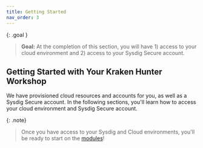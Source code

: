 ```yaml
---
title: Getting Started
nav_order: 3
---
```


{: .goal }
> **Goal:** At the completion of this section, you will have 1) access to your cloud environment and 2) access to your Sysdig Secure account.

## Getting Started with Your Kraken Hunter Workshop

We have provisioned cloud resources and accounts for you, as well as a Sysdig Secure account. In the following sections, you'll learn how to access your cloud environment and Sysdig Secure account.

{: .note}
> Once you have access to your Sysdig and Cloud environments, you'll be ready to start on the [modules](/docs/modules/)!